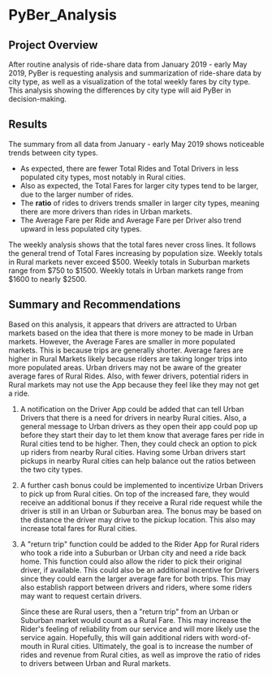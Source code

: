 # PyBer_Analysis
## Project Overview
After routine analysis of ride-share data from January 2019 - early May 2019, PyBer is requesting analysis and summarization of ride-share data by city type, as well as a visualization of the total weekly fares by city type.  This analysis showing the differences by city type will aid PyBer in decision-making.

## Results

The summary from all data from January - early May 2019 shows noticeable trends between city types.

- As expected, there are fewer Total Rides and Total Drivers in less populated city types, most notably in Rural cities.
- Also as expected, the Total Fares for larger city types tend to be larger, due to the larger number of rides.
- The **ratio** of rides to drivers trends smaller in larger city types, meaning there are more drivers than rides in Urban markets.   
- The Average Fare per Ride and Average Fare per Driver also trend upward in less populated city types.

The weekly analysis shows that the total fares never cross lines.  It follows the general trend of Total Fares increasing by population size.  Weekly totals in Rural markets never exceed $500.  Weekly totals in Suburban markets range from $750 to $1500.  Weekly totals in Urban markets range from $1600 to nearly $2500.

## Summary and Recommendations
Based on this analysis, it appears that drivers are attracted to Urban markets based on the idea that there is more money to be made in Urban markets.  However, the Average Fares are smaller in more populated markets.  This is because trips are generally shorter.  Average fares are higher in Rural Markets likely because riders are taking longer trips into more populated areas.  Urban drivers may not be aware of the greater average fares of Rural Rides.  Also, with fewer drivers, potential riders in Rural markets may not use the App because they feel like they may not get a ride.

1. A notification on the Driver App could be added that can tell Urban Drivers that there is a need for drivers in nearby Rural cities.  Also, a general message to Urban drivers as they open their app could pop up before they start their day to let them know that average fares per ride in Rural cities tend to be higher.  Then, they could check an option to pick up riders from nearby Rural cities.  Having some Urban drivers start pickups in nearby Rural cities can help balance out the ratios between the two city types.

2. A further cash bonus could be implemented to incentivize Urban Drivers to pick up from Rural cities.  On top of the increased fare, they would receive an additional bonus if they receive a Rural ride request while the driver is still in an Urban or Suburban area.  The bonus may be based on the distance the driver may drive to the pickup location.  This also may increase total fares for Rural cities.

3. A "return trip" function could be added to the Rider App for Rural riders who took a ride into a Suburban or Urban city and need a ride back home.  This function could also allow the rider to pick their original driver, if available.  This could also be an additional incentive for Drivers since they could earn the larger average fare for both trips.  This may also establish rapport between drivers and riders, where some riders may want to request certain drivers.

    Since these are Rural users, then a "return trip" from an Urban or Suburban market would count as a Rural Fare.  This may increase the Rider's feeling of reliability from our service and will more likely use the service again.  Hopefully, this will gain additional riders with word-of-mouth in Rural cities.  Ultimately, the goal is to increase the number of rides and revenue from Rural cities, as well as improve the ratio of rides to drivers between Urban and Rural markets.
 